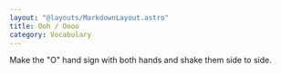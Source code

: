 ```yaml
---
layout: "@layouts/MarkdownLayout.astro"
title: Ooh / Oooo
category: Vocabulary
---
```


Make the "O" hand sign with both hands and shake them side to side.
